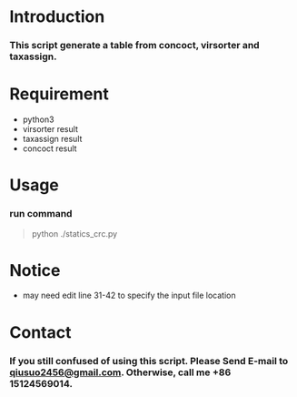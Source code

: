 # Introduction

### This script generate a table from concoct, virsorter and taxassign.

# Requirement
- python3
- virsorter result
- taxassign result
- concoct result

# Usage

### run command
> python ./statics_crc.py

# Notice

- may need edit line 31-42 to specify the input file location

# Contact


### If you still confused of using this script. Please Send E-mail to qiusuo2456@gmail.com. Otherwise, call me +86 15124569014.